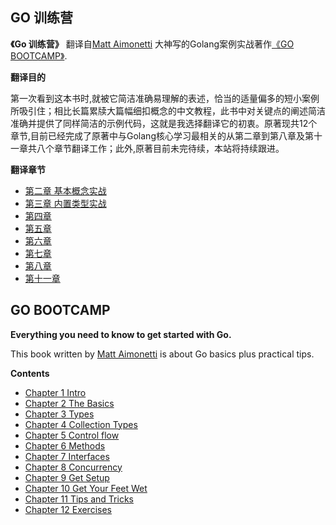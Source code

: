 ## GO 训练营
**《Go 训练营》** 翻译自[Matt Aimonetti](https://matt.aimonetti.net/) 大神写的Golang案例实战著作[《GO BOOTCAMP》](http://www.golangbootcamp.com/).

**翻译目的**

第一次看到这本书时,就被它简洁准确易理解的表述，恰当的适量偏多的短小案例所吸引住；相比长篇累牍大篇幅细扣概念的中文教程，此书中对关键点的阐述简洁准确并提供了同样简洁的示例代码，这就是我选择翻译它的初衷。原著现共12个章节,目前已经完成了原著中与Golang核心学习最相关的从第二章到第八章及第十一章共八个章节翻译工作；此外,原著目前未完待续，本站将持续跟进。

**翻译章节**

- [第二章 基本概念实战](http://www.grdtechs.com/2016/01/16/go-basics/)
- [第三章 内置类型实战](http://www.grdtechs.com/2016/01/17/go-types/)
- [第四章]()
- [第五章]()
- [第六章]()
- [第七章]()
- [第八章]()
- [第十一章]()


## GO BOOTCAMP
**Everything you need to know to get started with Go.**

This book written by [Matt Aimonetti](https://matt.aimonetti.net/) is about Go basics plus practical tips.

**Contents**

- [Chapter 1 Intro](http://www.golangbootcamp.com/book/intro)
- [Chapter 2 The Basics](http://www.golangbootcamp.com/book/basics)
- [Chapter 3 Types](http://www.golangbootcamp.com/book/types)
- [Chapter 4 Collection Types](http://www.golangbootcamp.com/book/collection_types)
- [Chapter 5 Control flow](http://www.golangbootcamp.com/book/control_flow)
- [Chapter 6 Methods](http://www.golangbootcamp.com/book/methods)
- [Chapter 7 Interfaces](http://www.golangbootcamp.com/book/interfaces)
- [Chapter 8 Concurrency](http://www.golangbootcamp.com/book/concurrency)
- [Chapter 9 Get Setup](http://www.golangbootcamp.com/book/get_setup)
- [Chapter 10 Get Your Feet Wet](http://www.golangbootcamp.com/book/get_your_feet_wet)
- [Chapter 11 Tips and Tricks](http://www.golangbootcamp.com/book/tricks_and_tips)
- [Chapter 12 Exercises](http://www.golangbootcamp.com/book/exercises)

